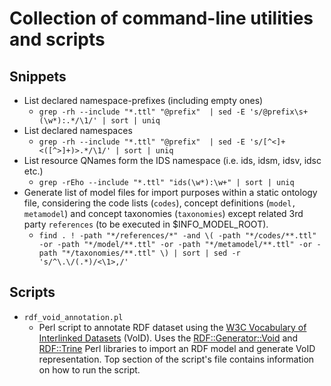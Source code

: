# Collection of command-line utilities and scripts

## Snippets
- List declared namespace-prefixes (including empty ones)
    - `grep -rh --include "*.ttl" "@prefix"  | sed -E 's/@prefix\s+(\w*):.*/\1/' | sort | uniq`
- List declared namespaces
    - `grep -rh --include "*.ttl" "@prefix"  | sed -E 's/[^<]+<([^>]+)>.*/\1/' | sort | uniq`
- List resource QNames form the IDS namespace (i.e. ids, idsm, idsv, idsc etc.)
    - `grep -rEho --include "*.ttl" "ids(\w*):\w+" | sort | uniq`
- Generate list of model files for import purposes within a static ontology file, considering the code lists (`codes`), concept definitions (`model, metamodel`) and concept taxonomies (`taxonomies`) except related 3rd party `references` (to be executed in $INFO_MODEL_ROOT).
    - `find . ! -path "*/references/*" -and \( -path "*/codes/**.ttl" -or -path "*/model/**.ttl" -or -path "*/metamodel/**.ttl" -or -path "*/taxonomies/**.ttl" \) | sort | sed -r 's/^\.\/(.*)/<\1>,/'`

## Scripts
- `rdf_void_annotation.pl`
    - Perl script to annotate RDF dataset using the [W3C Vocabulary of Interlinked Datasets](https://www.w3.org/TR/void/) (VoID).
    Uses the [RDF::Generator::Void](https://metacpan.org/pod/RDF::Generator::Void) and [RDF::Trine](https://metacpan.org/pod/RDF::Trine) Perl libraries to import an RDF model and generate VoID representation. Top section of the script's file contains information on how to run the script.
